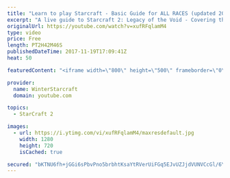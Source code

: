 ```yaml
---
title: "Learn to play Starcraft - Basic Guide for ALL RACES (updated 2017)"
excerpt: "A live guide to Starcraft 2: Legacy of the Void - Covering the basics and build orders for all of the races, and covering the important decisions to be made early in the game.  Not a step by step guide but a demonstration once you have the very basics of the units and races!"
originalUrl: https://youtube.com/watch?v=xufRFqlamM4
type: video
price: Free
length: PT2H42M46S
publishedDateTime: 2017-11-19T17:09:41Z
heat: 50

featuredContent: "<iframe width=\"800\" height=\"500\" frameborder=\"0\" src=\"https://www.youtube.com/embed/xufRFqlamM4\" allow=\"accelerometer; autoplay; encrypted-media; gyroscope; picture-in-picture\" allowfullscreen></iframe>"

provider:
  name: WinterStarcraft
  domain: youtube.com

topics:
  - StarCraft 2

images:
  - url: https://i.ytimg.com/vi/xufRFqlamM4/maxresdefault.jpg
    width: 1280
    height: 720
    isCached: true

secured: "bKTNU6fh+jGGi6sPbvPno5brbhtKsaYtRVerUiFGq5EJvUZJjdVUNVCcGl/6YAyLRcMGOw8d77lK14dm2ZObEEJHUk9I2A2SvdZ4pvXftntOWpCXwCEzDhKn7IN0b7loA9JsBfyflLI/oTlr7xGR7zxUI942gfsXQkvRKfs69BLQPnb9x07hFtI61N+kb2ktRk6LE0Pr7RcOsfgZQNuRSk3/bixdIouXrm4/Rt0T6H0czSI+g6yTBAof72yXT+5ZJdTcJhR3jdc83f0Z/FeOKgeKkqJS2Sv+jQpOqOJwfpDHxztpEMnx4cpeXfqp9JVYP6z7f0+20TPswtqCl0+Zs5pjV2VzlfgO7ST8A0dHVcQpRIbkwu9ZmqS2cnWlgylYQXBeBAigFBvyapHX8ZrS2tQv2ev3TkrSDTZFtHgq7fHqS2dm/Plcakeqt3/wNEaI;PdNMpT3SyOHYENjH1QjsRw=="
---
```


